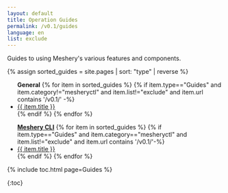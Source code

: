 ```yaml
---
layout: default
title: Operation Guides
permalink: /v0.1/guides
language: en
list: exclude
---
```


Guides to using Meshery's various features and components. 

{% assign sorted_guides = site.pages | sort: "type" | reverse %}



<ul><b>General</b>
    {% for item in sorted_guides %}
    {% if item.type=="Guides" and item.category!="mesheryctl" and item.list!="exclude" and item.url contains '/v0.1/' -%}
      <li><a href="{{ site.baseurl }}{{ item.url }}">{{ item.title }}</a></li>
      {% endif %}
    {% endfor %}
</ul>

<ul><b><a href="{{ site.baseurl }}/guides/mesheryctl" class="text-black">Meshery CLI</a></b>
  {% for item in sorted_guides %}
  {% if item.type=="Guides" and item.category=="mesheryctl" and item.list!="exclude"  and item.url contains '/v0.1/'-%}
    <li><a href="{{ site.baseurl }}{{ item.url }}">{{ item.title }}</a>
    </li>
    {% endif %}
  {% endfor %}
</ul>

{% include toc.html page=Guides %}

{:toc}

<!-- {% comment %}
#
#  Change date order by adding '| reversed'
#  To sort by title or other variables use {% assign sorted_posts = category[1] | sort: 'title' %}
#
{% endcomment %}

{% for guide in site.adapter %}
<h2 id="{{guide[0] | uri_escape | downcase }}">{{guide[0] | capitalize}}1</h2>

{% endfor %}

{% assign sorted_guides = site.guides | sort %}
{% for guide in sorted_guides %}
<h2 id="{{guide[0] | uri_escape | downcase }}">{{guide[0] | capitalize}}</h2>

{% endfor %} -->